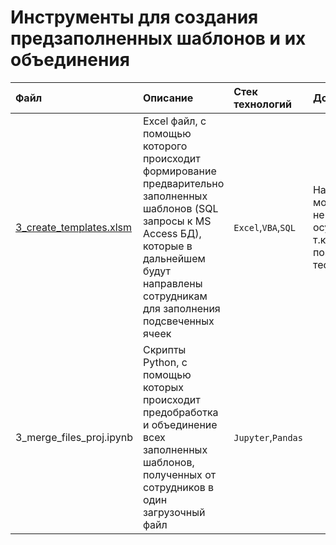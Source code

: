 # Инструменты для создания предзаполненных шаблонов и их объединения
| Файл | Описание | Стек технологий | Дополнительно | 
| :---------------------- | :---------------------- | :---------------------- | :---------------------- |
| [3_create_templates.xlsm](3_create_templates.xlsm) | Excel файл, с помощью которого происходит формирование предварительно заполненных шаблонов (SQL запросы к MS Access БД), которые в дальнейшем будут направлены сотрудникам для заполнения подсвеченных ячеек | `Excel`,`VBA`,`SQL` | На данный момент сборка не может быть осуществлена т.к. нет БД, чуть позже добавлю тестовую базу |
| 3_merge_files_proj.ipynb | Скрипты Python, с помощью которых происходит предобработка и объединение всех заполненных шаблонов, полученных от сотрудников в один загрузочный файл | `Jupyter`,`Pandas` | 